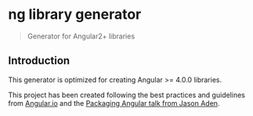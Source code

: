 # ng library generator
> Generator for Angular2+ libraries

## Introduction

This generator is optimized for creating Angular >= 4.0.0 libraries. 

This project has been created following the best practices and guidelines from [Angular.io](https://angular.io/docs) and the [Packaging Angular talk from Jason Aden](https://www.youtube.com/watch?v=unICbsPGFIA).
